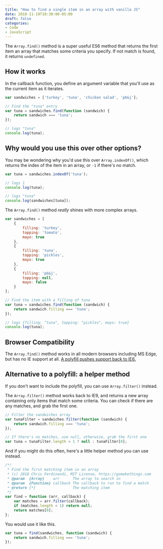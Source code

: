 ```yaml
---
title: "How to find a single item in an array with vanilla JS"
date: 2018-11-19T10:30:00-05:00
draft: false
categories:
- Code
- JavaScript
---
```


The `Array.find()` method is a super useful ES6 method that returns the first item an array that matches some criteria you specify. If not match is found, it returns `undefined`.

## How it works

In the callback function, you define an argument variable that you'll use as the current item as it iterates.

```js
var sandwiches = ['turkey', 'tuna', 'chicken salad', 'pb&j'];

// Find the "tuna" entry
var tuna = sandwiches.find(function (sandwich) {
	return sandwich === 'tuna';
});

// logs "tuna"
console.log(tuna);
```

## Why would you use this over other options?

You may be wondering why you'd use this over `Array.indexOf()`, which returns the index of the item in an array, or `-1` if there's no match.

```js
var tuna = sandwiches.indexOf('tuna');

// logs 1
console.log(tuna);

// logs "tuna"
console.log(sandwiches[tuna]);
```

The `Array.find()` method *really* shines with more complex arrays.

```js
var sandwiches = [
	{
		filling: 'turkey',
		topping: 'tomato',
		mayo: true
	},
	{
		filling: 'tuna',
		topping: 'pickles',
		mayo: true
	},
	{
		filling: 'pb&j',
		topping: null,
		mayo: false
	}
];

// Find the item with a filling of tuna
var tuna = sandwiches.find(function (sandwich) {
	return sandwich.filling === 'tuna';
});

// logs {filling: "tuna", topping: "pickles", mayo: true}
console.log(tuna);
```

## Browser Compatibility

The `Array.find()` method works in all modern browsers including MS Edge, but has no IE support at all. [A polyfill pushes support back to IE6.](https://vanillajstoolkit.com/polyfills/arrayfind/)

## Alternative to a polyfill: a helper method

If you don't want to include the polyfill, you can use `Array.filter()` instead.

The `Array.filter()` method works back to IE9, and returns a new array containing only items that match some criteria. You can check if there are any matches, and grab the first one.

```js
// Filter the sandwiches array
var tunaFilter = sandwiches.filter(function (sandwich) {
	return sandwich.filling === 'tuna';
});

// If there's no matches, use null, otherwise, grab the first one
var tuna = tunaFilter.length < 1 ? null : tunaFilter[0];
```

And if you might do this often, here's a little helper method you can use instead.

```js
/*!
 * Find the first matching item in an array
 * (c) 2018 Chris Ferdinandi, MIT License, https://gomakethings.com
 * @param  {Array}    arr      The array to search in
 * @param  {Function} callback The callback to run to find a match
 * @return {*}                 The matching item
 */
var find = function (arr, callback) {
	var matches = arr.filter(callback);
	if (matches.length < 1) return null;
	return matches[0];
};
```

You would use it like this.

```js
var tuna = find(sandwiches, function (sandwich) {
	return sandwich.filling === 'tuna';
});
```